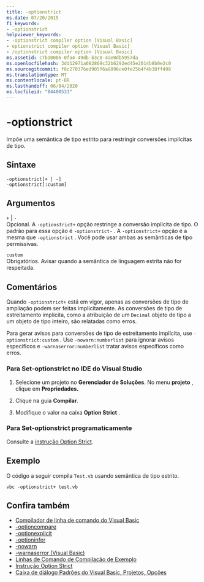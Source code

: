 ```yaml
---
title: -optionstrict
ms.date: 07/20/2015
f1_keywords:
- -optionstrict
helpviewer_keywords:
- -optionstrict compiler option [Visual Basic]
- optionstrict compiler option [Visual Basic]
- /optionstrict compiler option [Visual Basic]
ms.assetid: c7b10086-0fa4-49db-b3c8-4ae0db5957da
ms.openlocfilehash: 3dd12971a082869c32b6292ed45e2014b8b0e2c0
ms.sourcegitcommit: f8c270376ed905f6a8896ce0fe25b4f4b38ff498
ms.translationtype: MT
ms.contentlocale: pt-BR
ms.lasthandoff: 06/04/2020
ms.locfileid: "84400533"
---
```

# <a name="-optionstrict"></a>-optionstrict

Impõe uma semântica de tipo estrito para restringir conversões implícitas de tipo.

## <a name="syntax"></a>Sintaxe

```console
-optionstrict[+ | -]
-optionstrict[:custom]
```

## <a name="arguments"></a>Argumentos

`+` &#124; `-`  
Opcional. A `-optionstrict+` opção restringe a conversão implícita de tipo. O padrão para essa opção é `-optionstrict-` . A `-optionstrict+` opção é a mesma que `-optionstrict` . Você pode usar ambas as semânticas de tipo permissivas.

`custom`  
Obrigatórios. Avisar quando a semântica de linguagem estrita não for respeitada.

## <a name="remarks"></a>Comentários

Quando `-optionstrict+` está em vigor, apenas as conversões de tipo de ampliação podem ser feitas implicitamente. As conversões de tipo de estreitamento implícita, como a atribuição de um `Decimal` objeto de tipo a um objeto de tipo inteiro, são relatadas como erros.

Para gerar avisos para conversões de tipo de estreitamento implícita, use `-optionstrict:custom` . Use `-nowarn:numberlist` para ignorar avisos específicos e `-warnaserror:numberlist` tratar avisos específicos como erros.

### <a name="to-set--optionstrict-in-the-visual-studio-ide"></a>Para Set-optionstrict no IDE do Visual Studio

1. Selecione um projeto no **Gerenciador de Soluções**. No menu **projeto** , clique em **Propriedades.**

2. Clique na guia **Compilar**.

3. Modifique o valor na caixa **Option Strict** .

### <a name="to-set--optionstrict-programmatically"></a>Para Set-optionstrict programaticamente

Consulte a [instrução Option Strict](../../language-reference/statements/option-strict-statement.md).

## <a name="example"></a>Exemplo

O código a seguir compila `Test.vb` usando semântica de tipo estrito.

```console
vbc -optionstrict+ test.vb
```

## <a name="see-also"></a>Confira também

- [Compilador de linha de comando do Visual Basic](index.md)
- [-optioncompare](optioncompare.md)
- [-optionexplicit](optionexplicit.md)
- [-optioninfer](optioninfer.md)
- [-nowarn](nowarn.md)
- [-warnaserror (Visual Basic)](warnaserror.md)
- [Linhas de Comando de Compilação de Exemplo](sample-compilation-command-lines.md)
- [Instrução Option Strict](../../language-reference/statements/option-strict-statement.md)
- [Caixa de diálogo Padrões do Visual Basic, Projetos, Opções](/visualstudio/ide/reference/visual-basic-defaults-projects-options-dialog-box)
